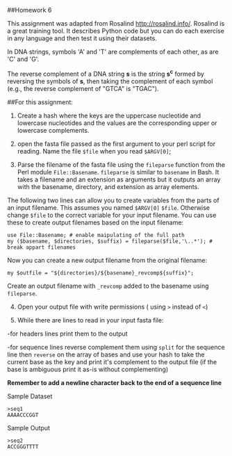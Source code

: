 ##Homework 6

This assignment was adapted from Rosalind http://rosalind.info/. Rosalind is a great training tool. It describes Python code but you can do each exercise in any language and then test it using their datasets.

In DNA strings, symbols 'A' and 'T' are complements of each other, as are 'C' and 'G'.

The reverse complement of a DNA string **s** is the string **s<sup>c</sup>** formed by reversing the symbols of **s**, then taking the complement of each symbol (e.g., the reverse complement of "GTCA" is "TGAC").

##For this assignment:

1) Create a hash where the keys are the uppercase nucleotide and lowercase nucleotides and the values are the corresponding upper or lowercase complements.

2) open the fasta file passed as the first argument to your perl script for reading. Name the file `$file` when you read `$ARGV[0]`;

3) Parse the filename of the fasta file using the `fileparse` function from the Perl module `File::Basename`. `fileparse` is similar to `basename` in Bash. It takes a filename and an extension as arguments but it outputs an array with the basename, directory, and extension as array elements.

The following two lines can allow you to create variables from the parts of an input filename. This assumes you named `$ARGV[0]` `$file`. Otherwise change `$file` to the correct variable for your input filename. You can use these to create output filenames based on the input filename:

```
use File::Basename; # enable maipulating of the full path
my ($basename, $directories, $suffix) = fileparse($file,'\..*'); # break appart filenames
```

Now you can create a new output filename from the original filename:

```
my $outfile = "${directories}/${basename}_revcomp${suffix}";
```

Create an output filename with `_revcomp` added to the basename using `fileparse`.

4) Open your output file with write permissions ( using `>` instead of `<`)

5) While there are lines to read in your input fasta file: 

-for headers lines print them to the output

-for sequence lines reverse complement them using `split` for the sequence line then `reverse` on the array of bases and use your hash to take the current base as the key and print it's complement to the output file (if the base is ambiguous print it as-is without complementing)


**Remember to add a newline character back to the end of a sequence line**


Sample Dataset

```
>seq1
AAAACCCGGT
```

Sample Output

```
>seq2
ACCGGGTTTT
```
